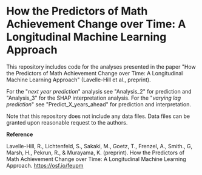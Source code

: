 # How the Predictors of Math Achievement Change over Time: A Longitudinal Machine Learning Approach

This repository includes code for the analyses presented in the paper "How the Predictors of Math Achievement Change over Time:
A Longitudinal Machine Learning Approach" (Lavelle-Hill et al., preprint).

For the "_next year prediction_" analysis see "Analysis_2" for prediction and "Analysis_3" for the SHAP interpretation analysis.
For the "_varying lag prediction_" see "Predict_X_years_ahead" for prediction and interpretation.

Note that this repository does not include any data files. Data files can be granted upon reasonable request to the authors.

**Reference**

Lavelle-Hill, R., Lichtenfeld, S., Sakaki, M., Goetz, T., Frenzel, A., Smith., G, Marsh, H., Pekrun, R., & Murayama, K. 
(preprint). How the Predictors of Math Achievement Change over Time: A Longitudinal Machine Learning Approach.
https://osf.io/feupm
